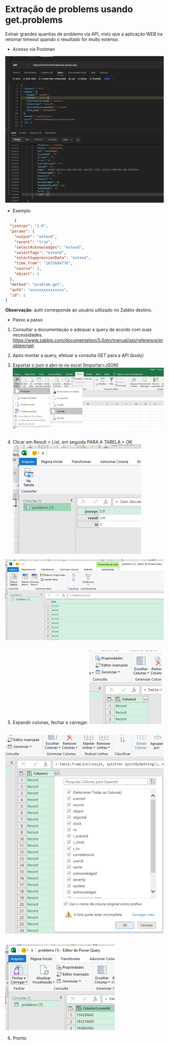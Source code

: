 # Extração de problems usando get.problems

Extrair grandes quantias de problems via API, visto que a aplicação WEB ira retornar timeout quando o resultado for muito extenso.

- Acesso via Postman

![](https://github.com/MikeFortes/ZBX_QuerysAPI/blob/main/Code/get.problems/postman.png)

- Exemplo
~~~json
    {
  "jsonrpc": "2.0",
  "params": {
    "output": "extend",
    "recent": "true",
    "selectAcknowledges": "extend",
    "selectTags": "extend",
    "selectSuppressionData": "extend",
    "time_from": "1672684776",
    "source": 3,
    "object": 4
  },
  "method": "problem.get",
  "auth": "xxxxxxxxxxxxxxx",
  "id": 1
}
~~~
**Observação**: auth corresponde ao usuário utilizado no Zabbix destino.

- Passo a passo

1. Consultar a documentação e adequar a query de acordo com suas necessidades.
https://www.zabbix.com/documentation/5.0/en/manual/api/reference/problem/get

2. Após montar a query, efetuar a consulta GET para a API (body)

3. Exportar o json e abri-lo no excel (Importar>JSON)
![](https://github.com/MikeFortes/ZBX_QuerysAPI/blob/main/Code/get.problems/step3.png)
&nbsp;

4. Clicar em Result > List, em seguida PARA A TABELA > OK
![](https://github.com/MikeFortes/ZBX_QuerysAPI/blob/main/Code/get.problems/step4.png)
&nbsp;

![](https://github.com/MikeFortes/ZBX_QuerysAPI/blob/main/Code/get.problems/step4.1.png)
&nbsp;

5. Expandir colunas, fechar e carregar.
![](https://github.com/MikeFortes/ZBX_QuerysAPI/blob/main/Code/get.problems/step5.png)
&nbsp;

![](https://github.com/MikeFortes/ZBX_QuerysAPI/blob/main/Code/get.problems/step5.1.png)
&nbsp;

![](https://github.com/MikeFortes/ZBX_QuerysAPI/blob/main/Code/get.problems/step5.2.png)
&nbsp;

6. Pronto